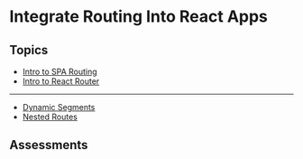 # Integrate Routing Into React Apps

## Topics

* [Intro to SPA Routing](topics/spa-routing-intro)
* [Intro to React Router](topics/react-router-intro)

---

* [Dynamic Segments ](topics/react-routing-dynamic-segments)
* [Nested Routes](topics/react-nested-routes)

## Assessments
